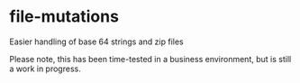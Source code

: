 # file-mutations
Easier handling of base 64 strings and zip files

Please note, this has been time-tested in a business environment, but is still a work in progress.
